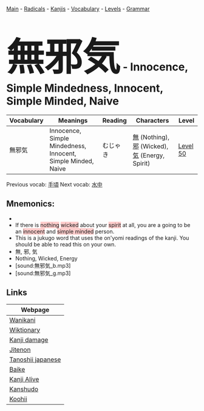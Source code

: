 <style> bigfont {font-size: 100px}</style>
[Main](../README.md) -
[Radicals](../radicals.md) -
[Kanjis](../kanjis.md) -
[Vocabulary](../vocabulary.md) -
[Levels](../levels.md) -
[Grammar](../grammar.md)
# <bigfont> 無邪気</bigfont> - Innocence, Simple Mindedness, Innocent, Simple Minded, Naive 

| Vocabulary | Meanings | Reading | Characters | Level |
| --- | --- | --- | --- | --- |
| 無邪気 | Innocence, Simple Mindedness, Innocent, Simple Minded, Naive | むじゃき |  [無](../kanjis/無.md) (Nothing), [邪](../kanjis/邪.md) (Wicked), [気](../kanjis/気.md) (Energy, Spirit) | [Level 50](../levels/wk_level50.md) |

Previous vocab: [手頃](手頃.md) Next vocab: [水中](水中.md) 

## Mnemonics:

* 
* If there is <span style="background-color:#ffcccb"> nothing</span> <span style="background-color:#ffcccb"> wicked</span> about your <span style="background-color:#ffcccb"> spirit</span> at all, you are a going to be an <span style="background-color:#ffcccb"> innocent</span> and <span style="background-color:#ffcccb"> simple minded</span> person. 
* This is a jukugo word that uses the on'yomi readings of the kanji. You should be able to read this on your own.
* 無, 邪, 気
* Nothing, Wicked, Energy
* [sound:無邪気_b.mp3]
* [sound:無邪気_g.mp3]


## Links 

| Webpage |
| --- |
| [Wanikani          ](https://www.wanikani.com/kanji/無邪気) |
| [Wiktionary        ](https://en.wiktionary.org/wiki/無邪気) |
| [Kanji damage      ](http://www.kanjidamage.com/kanji/search?utf8=✓&q=無邪気) |
| [Jitenon           ](https://jitenon.com/kanji/無邪気) |
| [Tanoshii japanese ](https://www.tanoshiijapanese.com/dictionary/kanji.cfm?k=無邪気) |
| [Baike             ](https://baike.baidu.com/item/無邪気) |
| [Kanji Alive       ](https://app.kanjialive.com/無邪気) |
| [Kanshudo          ](https://www.kanshudo.com/searchmn?q=無邪気) |
| [Koohii            ](https://kanji.koohii.com/study/kanji/無邪気) |
